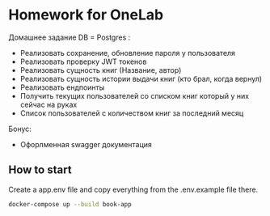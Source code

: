 # Homework for OneLab 

Домашнее задание DB = Postgres : 
- Реализовать сохранение, обновление пароля у пользователя 
- Реализовать проверку JWT токенов 
- Реализовать сущность книг (Название, автор)
- Реализовать сущность истории выдачи книг (кто брал, когда вернул) 
- Реализовать ендпоинты 
 - Получить текущих пользователей со списком книг который у них сейчас на руках 
 - Список пользователей с количеством книг за последний месяц 

Бонус: 
- Офорлменная swagger документация

## How to start

Сreate a app.env file and copy everything from the .env.example file there.

```bash
docker-compose up --build book-app
```

